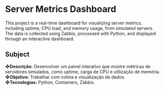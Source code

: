 # Server Metrics Dashboard

This project is a real-time dashboard for visualizing server metrics, including uptime, CPU load, and memory usage, from simulated servers. The data is collected using Zabbix, processed with Python, and displayed through an interactive dashboard.

## Subject

**❖Descrição:** Desenvolver um painel interativo que mostre métricas de servidores simulados, como 
uptime, carga de CPU e utilização de memória.<br>
**❖Objetivo:** Trabalhar com coleta e visualização de dados.<br>
**❖Tecnologias:** Python, Containers, Zabbix.<br>